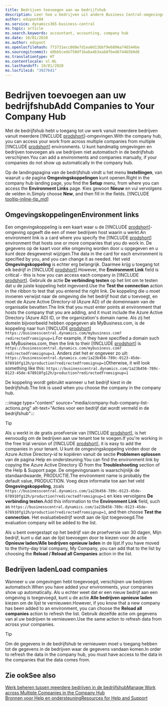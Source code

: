 ```yaml
---
title: Bedrijven toevoegen aan uw bedrijfshub
description: Leer hoe u bedrijven uit andere Business Central-omgevingen aan uw bedrijfshub toevoegt, zodat u werk in verschillende omgevingen kunt beheren.
author: edupont04
ms.service: dynamics365-business-central
ms.topic: article
ms.search.keywords: accountant, accounting, company hub
ms.date: 10/01/2020
ms.author: edupont
ms.openlocfilehash: 773731ecc860e7d1ea0d13bbf9e6896a746544be
ms.sourcegitcommit: ddbb5cede750df1baba4b3eab8fbed6744b5b9d6
ms.translationtype: HT
ms.contentlocale: nl-NL
ms.lasthandoff: 10/01/2020
ms.locfileid: "3927641"
---
```

# <a name="add-companies-to-your-company-hub"></a><span data-ttu-id="2a19e-103">Bedrijven toevoegen aan uw bedrijfshub</span><span class="sxs-lookup"><span data-stu-id="2a19e-103">Add Companies to Your Company Hub</span></span>

<span data-ttu-id="2a19e-104">Met de bedrijfshub hebt u toegang tot uw werk vanuit meerdere bedrijven vanuit meerdere [!INCLUDE [prodshort](includes/prodshort.md)]-omgevingen.</span><span class="sxs-lookup"><span data-stu-id="2a19e-104">With the company hub, you can access your work from across multiple companies from multiple [!INCLUDE [prodshort](includes/prodshort.md)] environments.</span></span> <span data-ttu-id="2a19e-105">U kunt handmatig omgevingen en bedrijven toevoegen als uw bedrijven niet automatisch in de bedrijfshub verschijnen.</span><span class="sxs-lookup"><span data-stu-id="2a19e-105">You can add a environments and companies manually, if your companies do not show up automatically in the company hub.</span></span>  

<span data-ttu-id="2a19e-106">Op de landingspagina van de bedrijfshub vindt u het menu **Instellingen**, van waaruit u de pagina **Omgevingskoppelingen** kunt openen.</span><span class="sxs-lookup"><span data-stu-id="2a19e-106">Right in the company hub landing page, you find the **Setup** menu, from where you can access the **Environment Links** page.</span></span> <span data-ttu-id="2a19e-107">Kies gewoon **Nieuw** en vul vervolgens de velden in.</span><span class="sxs-lookup"><span data-stu-id="2a19e-107">Simply choose **New**, and then fill in the fields.</span></span> [!INCLUDE [tooltip-inline-tip_md](includes/tooltip-inline-tip_md.md)]  

## <a name="environment-links"></a><span data-ttu-id="2a19e-108">Omgevingskoppelingen</span><span class="sxs-lookup"><span data-stu-id="2a19e-108">Environment links</span></span>

<span data-ttu-id="2a19e-109">Een omgevingskoppeling is een kaart waar u de [!INCLUDE [prodshort](includes/prodshort.md)]-omgeving opgeeft die een of meer bedrijven host waarin u werkt.</span><span class="sxs-lookup"><span data-stu-id="2a19e-109">An environment link is a card where you specify the [!INCLUDE [prodshort](includes/prodshort.md)] environment that hosts one or more companies that you do work in.</span></span> <span data-ttu-id="2a19e-110">De gegevens op de kaart voor elke omgeving worden door u opgegeven en u kunt deze desgewenst wijzigen.</span><span class="sxs-lookup"><span data-stu-id="2a19e-110">The data in the card for each environment is specified by you, and you can change it as needed.</span></span> <span data-ttu-id="2a19e-111">Het veld **Omgevingskoppeling** is echter erg belangrijk. Daarmee krijg u toegang tot elk bedrijf in [!INCLUDE [prodshort](includes/prodshort.md)].</span><span class="sxs-lookup"><span data-stu-id="2a19e-111">However, the **Environment Link** field is critical - this is how you can access each company in [!INCLUDE [prodshort](includes/prodshort.md)].</span></span> <span data-ttu-id="2a19e-112">Gebruik de actie **De verbinding testen** op het lint om te testen dat u de juiste koppeling hebt ingevoerd.</span><span class="sxs-lookup"><span data-stu-id="2a19e-112">Use the **Test the connection** action in the ribbon to test that you entered the right link.</span></span> <span data-ttu-id="2a19e-113">De koppeling die u moet invoeren verwijst naar de omgeving die het bedrijf host dat u toevoegt, en moet de Azure Active Directory-id (Azure AD) of de domeinnaam van de organisatie bevatten.</span><span class="sxs-lookup"><span data-stu-id="2a19e-113">The link that you must enter points at environment that hosts the company that you are adding, and it must include the Azure Active Directory (Azure AD) ID, or the organization's domain name.</span></span> <span data-ttu-id="2a19e-114">Als zij het domein bijvoorbeeld hebben opgegeven als MyBusiness.com, is de koppeling naar hun [!INCLUDE [prodshort](includes/prodshort.md)] ```https://businesscentral.dynamics.com/mybusiness.com?redirectedfromsignup=1```.</span><span class="sxs-lookup"><span data-stu-id="2a19e-114">For example, if they have specified a domain such as MyBusiness.com, then the link to their [!INCLUDE [prodshort](includes/prodshort.md)] is ```https://businesscentral.dynamics.com/mybusiness.com?redirectedfromsignup=1```.</span></span> <span data-ttu-id="2a19e-115">Anders ziet het er ongeveer zo uit: ```https://businesscentral.dynamics.com/1a23b456-789c-0123-45de-678910fg12h/production?redirectedfromsignup=1```</span><span class="sxs-lookup"><span data-stu-id="2a19e-115">Otherwise, it will look something like this: ```https://businesscentral.dynamics.com/1a23b456-789c-0123-45de-678910fg12h/production?redirectedfromsignup=1```</span></span>  

<span data-ttu-id="2a19e-116">De koppeling wordt gebruikt wanneer u het bedrijf kiest in de bedrijfshub.</span><span class="sxs-lookup"><span data-stu-id="2a19e-116">The link is used when you choose the company in the company hub.</span></span>  

:::image type="content" source="media/company-hub-company-list-actions.png" alt-text="Acties voor een bedrijf dat wordt vermeld in de bedrijfshub":::

> [!TIP]
> <span data-ttu-id="2a19e-118">Als u werkt in de gratis proefversie van [!INCLUDE [prodshort](includes/prodshort.md)], is het eenvoudig om de bedrijven aan uw tenant toe te voegen.</span><span class="sxs-lookup"><span data-stu-id="2a19e-118">If you're working in the free trial version of [!INCLUDE [prodshort](includes/prodshort.md)], it is easy to add the companies in your tenant.</span></span> <span data-ttu-id="2a19e-119">U kunt de omgevingskoppeling vinden door de Azure Active Directory-id te kopiëren vanuit de sectie **Problemen oplossen** van de pagina Help en ondersteuning.</span><span class="sxs-lookup"><span data-stu-id="2a19e-119">You can find the environment link by copying the Azure Active Directory ID from the **Troubleshooting** section of the Help & Support page.</span></span> <span data-ttu-id="2a19e-120">De omgevingsnaam is waarschijnlijk de standaardwaarde, PRODUCTIE.</span><span class="sxs-lookup"><span data-stu-id="2a19e-120">The environment name is probably the default value, PRODUCTION.</span></span> <span data-ttu-id="2a19e-121">Voeg deze informatie toe aan het veld **Omgevingskoppeling**, zoals ```https://businesscentral.dynamics.com/1a23b456-789c-0123-45de-678910fg12h/production?redirectedfromsignup=1``` en kies vervolgens **De verbinding testen**.</span><span class="sxs-lookup"><span data-stu-id="2a19e-121">Add this information to the **Environment Link** field, such as ```https://businesscentral.dynamics.com/1a23b456-789c-0123-45de-678910fg12h/production?redirectedfromsignup=1```, and then choose **Test the connection**.</span></span> <span data-ttu-id="2a19e-122">Het evaluatiebedrijf wordt aan de lijst toegevoegd.</span><span class="sxs-lookup"><span data-stu-id="2a19e-122">The evaluation company will be added to the list.</span></span>
>
> <span data-ttu-id="2a19e-123">Als u bent overgestapt op het bedrijf van de proefversie van 30 dagen, Mijn bedrijf, kunt u dat aan de lijst toevoegen door te kiezen voor de actie **Opnieuw laden/Alle bedrijven opnieuw laden** in de lijst.</span><span class="sxs-lookup"><span data-stu-id="2a19e-123">If you have moved to the thirty-day trial company, My Company, you can add that to the list by choosing the **Reload / Reload all Companies** action in the list.</span></span>

## <a name="load-companies"></a><span data-ttu-id="2a19e-124">Bedrijven laden</span><span class="sxs-lookup"><span data-stu-id="2a19e-124">Load companies</span></span>

<span data-ttu-id="2a19e-125">Wanneer u uw omgevingen hebt toegevoegd, verschijnen uw bedrijven automatisch.</span><span class="sxs-lookup"><span data-stu-id="2a19e-125">When you have added your environments, your companies show up automatically.</span></span> <span data-ttu-id="2a19e-126">Als u echter weet dat er een nieuw bedrijf aan een omgeving is toegevoegd, kunt u de actie **Alle bedrijven opnieuw laden** kiezen om de lijst te vernieuwen.</span><span class="sxs-lookup"><span data-stu-id="2a19e-126">However, if you know that a new company has been added to an environment, you can choose the **Reload all companies** action to refresh the list.</span></span> <span data-ttu-id="2a19e-127">Gebruik dezelfde actie om gegevens van al uw bedrijven te vernieuwen.</span><span class="sxs-lookup"><span data-stu-id="2a19e-127">Use the same action to refresh data from across your companies.</span></span>  

> [!TIP]
> <span data-ttu-id="2a19e-128">Om de gegevens in de bedrijfshub te vernieuwen moet u toegang hebben tot de gegevens in de bedrijven waar de gegevens vandaan komen.</span><span class="sxs-lookup"><span data-stu-id="2a19e-128">In order to refresh the data in the company hub, you must have access to the data in the companies that the data comes from.</span></span>

## <a name="see-also"></a><span data-ttu-id="2a19e-129">Zie ook</span><span class="sxs-lookup"><span data-stu-id="2a19e-129">See also</span></span>

[<span data-ttu-id="2a19e-130">Werk beheren tussen meerdere bedrijven in de bedrijfshub</span><span class="sxs-lookup"><span data-stu-id="2a19e-130">Manage Work across Multiple Companies in the Company Hub</span></span>](company-hub.md)  
[<span data-ttu-id="2a19e-131">Bronnen voor Help en ondersteuning</span><span class="sxs-lookup"><span data-stu-id="2a19e-131">Resources for Help and Support</span></span>](product-help-and-support.md)  
